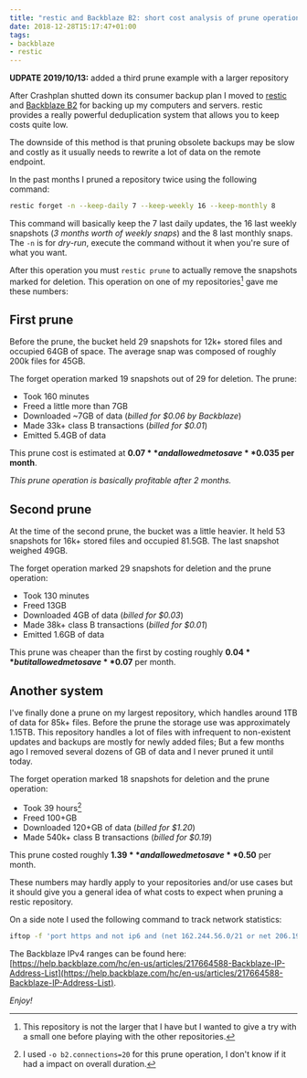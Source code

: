 ```yaml
---
title: "restic and Backblaze B2: short cost analysis of prune operations"
date: 2018-12-28T15:17:47+01:00
tags:
- backblaze
- restic
---
```


<div class="alert-info">
  <strong>UDPATE 2019/10/13:</strong> added a third prune example with a larger
  repository
</div>

After Crashplan shutted down its consumer backup plan I moved to [restic][1]
and [Backblaze B2][2] for backing up my computers and servers. restic provides
a really powerful deduplication system that allows you to keep costs quite low.

The downside of this method is that pruning obsolete backups may be slow and
costly as it usually needs to rewrite a lot of data on the remote endpoint.

In the past months I pruned a repository twice using the following command:

``` bash
restic forget -n --keep-daily 7 --keep-weekly 16 --keep-monthly 8
```

This command will basically keep the 7 last daily updates, the 16 last weekly
snapshots (_3 months worth of weekly snaps_) and the 8 last monthly snaps. The
`-n` is for _dry-run_, execute the command without it when you're sure of what
you want.

After this operation you must `restic prune` to actually remove the snapshots
marked for deletion. This operation on one of my repositories[^1] gave me these
numbers:

## First prune

Before the prune, the bucket held 29 snapshots for 12k+ stored files and
occupied 64GB of space. The average snap was composed of roughly 200k files for
45GB.

The forget operation marked 19 snapshots out of 29 for deletion. The prune:

- Took 160 minutes
- Freed a little more than 7GB
- Downloaded ~7GB of data (_billed for $0.06 by Backblaze_)
- Made 33k+ class B transactions (_billed for $0.01_)
- Emitted 5.4GB of data

This prune cost is estimated at **$0.07** and allowed me to save **$0.035 per
month**.

_This prune operation is basically profitable after 2 months._

## Second prune

At the time of the second prune, the bucket was a little heavier. It held 53
snapshots for 16k+ stored files and occupied 81.5GB.  The last snapshot weighed
49GB.

The forget operation marked 29 snapshots for deletion and the prune operation:

- Took 130 minutes
- Freed 13GB
- Downloaded 4GB of data (_billed for $0.03_)
- Made 38k+ class B transactions (_billed for $0.01_)
- Emitted 1.6GB of data

This prune was cheaper than the first by costing roughly **$0.04** but it
allowed me to save **$0.07** per month.

## Another system

I've finally done a prune on my largest repository, which handles around 1TB of
data for 85k+ files. Before the prune the storage use was approximately 1.15TB.
This repository handles a lot of files with infrequent to non-existent updates
and backups are mostly for newly added files; But a few months ago I removed
several dozens of GB of data and I never pruned it until today.

The forget operation marked 18 snapshots for deletion and the prune operation:

- Took 39 hours[^2]
- Freed 100+GB
- Downloaded 120+GB of data (_billed for $1.20_)
- Made 540k+ class B transactions (_billed for $0.19_)

This prune costed roughly **$1.39** and allowed me to save **$0.50** per month.

These numbers may hardly apply to your repositories and/or use cases but it
should give you a general idea of what costs to expect when pruning a restic
repository.

On a side note I used the following command to track network statistics:

``` bash
iftop -f 'port https and not ip6 and (net 162.244.56.0/21 or net 206.190.208.0/21)'
```

The Backblaze IPv4 ranges can be found here:
[https://help.backblaze.com/hc/en-us/articles/217664588-Backblaze-IP-Address-List](https://help.backblaze.com/hc/en-us/articles/217664588-Backblaze-IP-Address-List).

_Enjoy!_

[1]: https://restic.net/
[2]: https://www.backblaze.com/b2/cloud-storage.html

[^1]: This repository is not the larger that I have but I wanted to give a try
  with a small one before playing with the other repositories.
[^2]: I used `-o b2.connections=20` for this prune operation, I don't know if it
  had a impact on overall duration.
